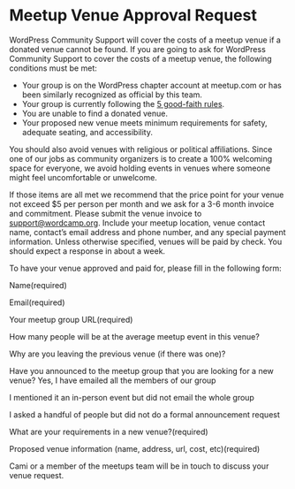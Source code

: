 Meetup Venue Approval Request
=============================

WordPress Community Support will cover the costs of a meetup venue if a donated venue cannot be found. If you are going to ask for WordPress Community Support to cover the costs of a meetup venue, the following conditions must be met:

*   Your group is on the WordPress chapter account at meetup.com or has been similarly recognized as official by this team.
*   Your group is currently following the [5 good-faith rules](https://make.wordpress.org/community/handbook/meetup-organizer/meetup-program-basics/#the-five-good-faith-rules).
*   You are unable to find a donated venue.
*   Your proposed new venue meets minimum requirements for safety, adequate seating, and accessibility.

You should also avoid venues with religious or political affiliations. Since one of our jobs as community organizers is to create a 100% welcoming space for everyone, we avoid holding events in venues where someone might feel uncomfortable or unwelcome.

If those items are all met we recommend that the price point for your venue not exceed $5 per person per month and we ask for a 3-6 month invoice and commitment. Please submit the venue invoice to [support@wordcamp.org](mailto:support@wordcamp.org). Include your meetup location, venue contact name, contact’s email address and phone number, and any special payment information. Unless otherwise specified, venues will be paid by check. You should expect a response in about a week.

To have your venue approved and paid for, please fill in the following form:  

Name(required)

Email(required)

Your meetup group URL(required)

How many people will be at the average meetup event in this venue?

Why are you leaving the previous venue (if there was one)?

Have you announced to the meetup group that you are looking for a new venue?  Yes, I have emailed all the members of our group

 I mentioned it an in-person event but did not email the whole group

 I asked a handful of people but did not do a formal announcement request

What are your requirements in a new venue?(required)

Proposed venue information (name, address, url, cost, etc)(required)



Cami or a member of the meetups team will be in touch to discuss your venue request.

